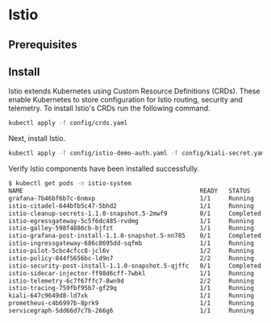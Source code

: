 # Istio

## Prerequisites

<!-- TODO: @Liam update once this section is complete
 - kubectl
 - Kubernetes Cluster Context
  
GKE perms one liner: kubectl create clusterrolebinding cluster-admin-binding --clusterrole cluster-admin --user liam@tetrate.io
 -->

## Install

Istio extends Kubernetes using Custom Resource Definitions (CRDs). These enable Kubernetes to store configuration for Istio routing, security and telemetry. To install Istio's CRDs run the following command.

```bash
kubectl apply -f config/crds.yaml
```

Next, install Istio.

```bash
kubectl apply -f config/istio-demo-auth.yaml -f config/kiali-secret.yaml --as=admin --as-group=system:masters
```

Verify Istio components have been installed successfully.

<!-- TODO: @Liam update with 1.1 Istio release -->

```bash
$ kubectl get pods -n istio-system
NAME                                                 READY   STATUS      RESTARTS   AGE
grafana-7b46bf6b7c-6nmxp                             1/1     Running     0          1m
istio-citadel-644bfb5c47-5bhd2                       1/1     Running     0          1m
istio-cleanup-secrets-1.1.0-snapshot.5-2mwf9         0/1     Completed   0          1m
istio-egressgateway-5c5f6dc485-rvdmg                 1/1     Running     0          1m
istio-galley-598f4886cb-bjfzt                        1/1     Running     0          1m
istio-grafana-post-install-1.1.0-snapshot.5-nn785    0/1     Completed   0          1m
istio-ingressgateway-686c8695dd-sqfmb                1/1     Running     0          1m
istio-pilot-5cbc4cfcc8-jcl6v                         1/2     Running     0          1m
istio-policy-844f5656bc-ld9n7                        2/2     Running     0          1m
istio-security-post-install-1.1.0-snapshot.5-qjffc   0/1     Completed   0          1m
istio-sidecar-injector-ff98d6cff-7wbkl               1/1     Running     0          1m
istio-telemetry-6c7f67ffc7-8wn9d                     2/2     Running     0          1m
istio-tracing-759fbf95b7-gf29q                       1/1     Running     0          1m
kiali-647c9649d8-ld7xk                               1/1     Running     0          1m
prometheus-c4b6997b-8prk9                            1/1     Running     0          1m
servicegraph-5dd66d7c7b-266g6                        1/1     Running     0          1m
```

